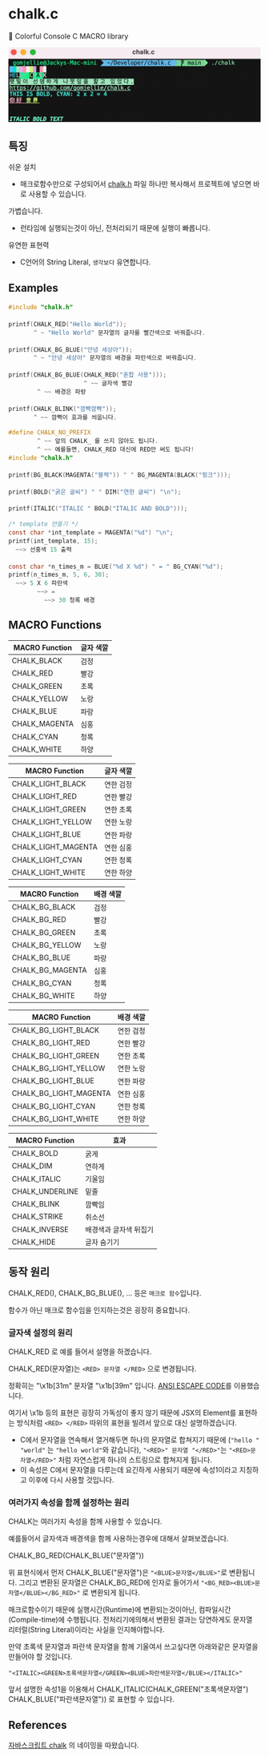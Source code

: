 # chalk.c
🌈 Colorful Console C MACRO library

![chalk.git](./.github/chalk.gif)

## 특징

쉬운 설치

  - 매크로함수만으로 구성되어서 [chalk.h](./chalk.h) 파일 하나만 복사해서 프로젝트에 넣으면 바로 사용할 수 있습니다.

가볍습니다.

  - 런타임에 실행되는것이 아닌, 전처리되기 때문에 실행이 빠릅니다.

유연한 표현력

  - C언어의 String Literal, `생각보다` 유연합니다.

## Examples

```c
#include "chalk.h"

printf(CHALK_RED("Hello World"));
       ^ ~ "Hello World" 문자열의 글자를 빨간색으로 바꿔줍니다.

printf(CHALK_BG_BLUE("안녕 세상아"));
       ^ ~ "안녕 세상아" 문자열의 배경을 파란색으로 바꿔줍니다.

printf(CHALK_BG_BLUE(CHALK_RED("혼합 사용")));
                     ^ ~~ 글자색 빨강
        ^ ~~ 배경은 파랑

printf(CHALK_BLINK("깜빡깜빡"));
       ^ ~~ 깜빡이 효과를 씌웁니다.

```

```c
#define CHALK_NO_PREFIX
        ^ ~~ 앞의 CHALK_ 를 쓰지 않아도 됩니다.
        ^ ~~ 예를들면, CHALK_RED 대신에 RED만 써도 됩니다!
#include "chalk.h"

printf(BG_BLACK(MAGENTA("블랙")) " " BG_MAGENTA(BLACK("핑크")));

printf(BOLD("굵은 글씨") " " DIM("연한 글씨") "\n");

printf(ITALIC("ITALIC " BOLD("ITALIC AND BOLD")));

```

```c
/* template 만들기 */
const char *int_template = MAGENTA("%d") "\n";
printf(int_template, 15);
  ~~> 선홍색 15 출력

const char *n_times_m = BLUE("%d X %d") " = " BG_CYAN("%d");
printf(n_times_m, 5, 6, 30);
  ~~> 5 X 6 파란색 
        ~~> = 
          ~~> 30 청록 배경

```

## MACRO Functions

|MACRO Function | 글자 색깔 |
|---------------|-----|
|CHALK_BLACK    | 검정 |
|CHALK_RED      | 빨강 |
|CHALK_GREEN    | 초록 |
|CHALK_YELLOW   | 노랑 |
|CHALK_BLUE     | 파랑 |
|CHALK_MAGENTA  | 심홍 |
|CHALK_CYAN     | 청록 |
|CHALK_WHITE    | 하양 |

|MACRO Function     | 글자 색깔 |
|-------------------|---------|
|CHALK_LIGHT_BLACK  | 연한 검정 |
|CHALK_LIGHT_RED    | 연한 빨강 |
|CHALK_LIGHT_GREEN  | 연한 초록 |
|CHALK_LIGHT_YELLOW | 연한 노랑 |
|CHALK_LIGHT_BLUE   | 연한 파랑 |
|CHALK_LIGHT_MAGENTA| 연한 심홍 |
|CHALK_LIGHT_CYAN   | 연한 청록 |
|CHALK_LIGHT_WHITE  | 연한 하양 |

|MACRO Function  | 배경 색깔 |
|----------------|-----|
|CHALK_BG_BLACK  | 검정 |
|CHALK_BG_RED    | 빨강 |
|CHALK_BG_GREEN  | 초록 |
|CHALK_BG_YELLOW | 노랑 |
|CHALK_BG_BLUE   | 파랑 |
|CHALK_BG_MAGENTA| 심홍 |
|CHALK_BG_CYAN   | 청록 |
|CHALK_BG_WHITE  | 하양 |

| MACRO Function       | 배경 색깔 |
|----------------------|---------|
|CHALK_BG_LIGHT_BLACK  | 연한 검정 |
|CHALK_BG_LIGHT_RED    | 연한 빨강 |
|CHALK_BG_LIGHT_GREEN  | 연한 초록 |
|CHALK_BG_LIGHT_YELLOW | 연한 노랑 |
|CHALK_BG_LIGHT_BLUE   | 연한 파랑 |
|CHALK_BG_LIGHT_MAGENTA| 연한 심홍 |
|CHALK_BG_LIGHT_CYAN   | 연한 청록 |
|CHALK_BG_LIGHT_WHITE  | 연한 하양 |

| MACRO Function| 효과 |
|---------------|-----|
|CHALK_BOLD     | 굵게 |
|CHALK_DIM      | 연하게 |
|CHALK_ITALIC   | 기울임 |
|CHALK_UNDERLINE| 밑줄 |
|CHALK_BLINK    | 깜빡임 |
|CHALK_STRIKE   | 취소선 |
|CHALK_INVERSE  | 배경색과 글자색 뒤집기 |
|CHALK_HIDE     | 글자 숨기기 |

## 동작 원리

CHALK_RED(), CHALK_BG_BLUE(), ... 등은 `매크로 함수`입니다. 

함수가 아닌 매크로 함수임을 인지하는것은 굉장히 중요합니다.

### 글자색 설정의 원리

CHALK_RED 로 예를 들어서 설명을 하겠습니다.

CHALK_RED(문자열)는 `<RED> 문자열 </RED>` 으로 변경됩니다. 

정확히는 "\x1b[31m" 문자열 "\x1b[39m" 입니다. [ANSI ESCAPE CODE](https://en.wikipedia.org/wiki/ANSI_escape_code)를 이용했습니다.

여기서 \x1b 등의 표현은 굉장히 가독성이 좋지 않기 때문에 JSX의 Element를 표현하는 방식처럼 `<RED> </RED>` 따위의 표현을 빌려서 앞으로 대신 설명하겠습니다.

  - C에서 문자열을 연속해서 열거해두면 하나의 문자열로 합쳐지기 때문에 (`"hello " "world"` 는 `"hello world"`와 같습니다), `"<RED>" 문자열 "</RED>"`는 `"<RED>문자열</RED>"` 처럼 자연스럽게 하나의 스트링으로 합쳐지게 됩니다.
  - 이 속성은 C에서 문자열을 다루는데 요긴하게 사용되기 때문에 속성1이라고 지칭하고 이후에 다시 사용할 것입니다.

### 여러가지 속성을 함께 설정하는 원리

CHALK는 여러가지 속성을 함께 사용할 수 있습니다.

예를들어서 글자색과 배경색을 함께 사용하는경우에 대해서 살펴보겠습니다.

CHALK_BG_RED(CHALK_BLUE("문자열"))

위 표현식에서 먼저 CHALK_BLUE("문자열")은 `"<BLUE>문자열</BLUE>"`로 변환됩니다. 그리고 변환된 문자열은 CHALK_BG_RED에 인자로 들어가서 `"<BG_RED><BLUE>문자열</BLUE></BG_RED>"` 로 변환되게 됩니다.

매크로함수이기 때문에 실행시간(Runtime)에 변환되는것이아닌, 컴파일시간(Compile-time)에 수행됩니다. 전처리기에의해서 변환된 결과는 당연하게도 문자열 리터럴(String Literal)이라는 사실을 인지해야합니다.

만약 초록색 문자열과 파란색 문자열을 함께 기울여서 쓰고싶다면 아래와같은 문자열을 만들어야 할 것입니다.

`"<ITALIC><GREEN>초록색문자열</GREEN><BLUE>파란색문자열</BLUE></ITALIC>"`

앞서 설명한 속성1을 이용해서 CHALK_ITALIC(CHALK_GREEN("초록색문자열") CHALK_BLUE("파란색문자열")) 로 표현할 수 있습니다.

## References

[자바스크립트 chalk](https://github.com/chalk/chalk) 의 네이밍을 따왔습니다.
